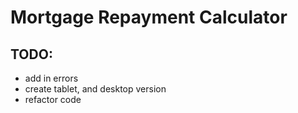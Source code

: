 # Mortgage Repayment Calculator

## TODO:

- add in errors
- create tablet, and desktop version
- refactor code
